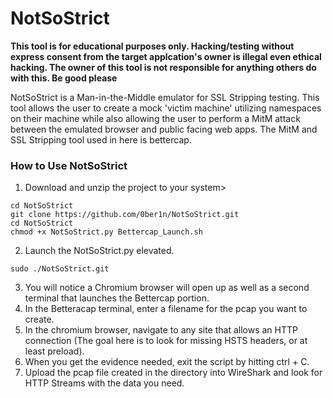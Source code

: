 # NotSoStrict

**This tool is for educational purposes only. Hacking/testing without express consent from the target applcation's owner is illegal even ethical hacking. The owner of this tool is not responsible for anything others do with this. Be good please**

NotSoStrict is a Man-in-the-Middle emulator for SSL Stripping testing. This tool allows the user to create a mock 'victim machine' utilizing namespaces on their machine while also allowing the user to perform a MitM attack between the emulated browser and public facing web apps. The MitM and SSL Stripping tool used in here is bettercap.

### How to Use NotSoStrict
1. Download and unzip the project to your system>
```
cd NotSoStrict
git clone https://github.com/0ber1n/NotSoStrict.git
cd NotSoStrict
chmod +x NotSoStrict.py Bettercap_Launch.sh
```
2. Launch the NotSoStrict.py elevated.
```
sudo ./NotSoStrict.git
```
3. You will notice a Chromium browser will open up as well as a second terminal that launches the Bettercap portion.
4. In the Betteracap terminal, enter a filename for the pcap you want to create.
5. In the chromium browser, navigate to any site that allows an HTTP connection (The goal here is to look for missing HSTS headers, or at least preload).
6. When you get the evidence needed, exit the script by hitting ctrl + C.
7. Upload the pcap file created in the directory into WireShark and look for HTTP Streams with the data you need.
